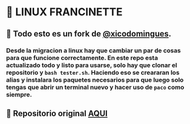 # 🐧 LINUX FRANCINETTE 

## 🔀 Todo esto es un fork de [@xicodomingues](https://github.com/xicodomingues/).

### Desde la migracion a linux hay que cambiar un par de cosas para que funcione correctamente. En este repo esta actualizado todo y listo para usarse, solo hay que clonar el repositorio y ```bash tester.sh```. Haciendo eso se creararan los alias y instalara los paquetes necesarios para que luego solo tengas que abrir un terminal nuevo y hacer uso de ```paco``` como siempre. 

## 📂 Repositorio original [AQUI](https://github.com/xicodomingues/francinette)
